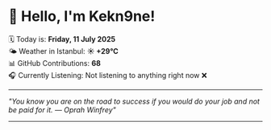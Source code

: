 # 👋 Hello, I'm Kekn9ne!

🗓️ Today is: **Friday, 11 July 2025**  
🌤️ Weather in Istanbul: **☀️   +29°C**  
📊 GitHub Contributions: **68**  
🎧 Currently Listening: Not listening to anything right now ❌

---

_"You know you are on the road to success if you would do your job and not be paid for it. — *Oprah Winfrey*"_

---
